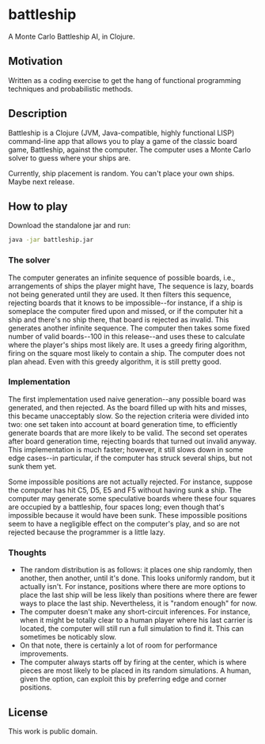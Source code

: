 # battleship

A Monte Carlo Battleship AI, in Clojure.

## Motivation

Written as a coding exercise to get the hang of functional programming techniques and probabilistic methods.

## Description

Battleship is a Clojure (JVM, Java-compatible, highly functional LISP) command-line app that allows you to play a game of the classic board game, Battleship, against the computer. The computer uses a Monte Carlo solver to guess where your ships are.

Currently, ship placement is random. You can't place your own ships. Maybe next release.

## How to play

Download the standalone jar and run:
```bash
java -jar battleship.jar
```

### The solver

The computer generates an infinite sequence of possible boards, i.e., arrangements of ships the player might have, The sequence is lazy, boards not being generated until they are used.
It then filters this sequence, rejecting boards that it knows to be impossible--for instance, if a ship is someplace the computer fired upon and missed, or if the computer hit a ship and there's no ship there, that board is rejected as invalid. This generates another infinite sequence.
The computer then takes some fixed number of valid boards--100 in this release--and uses these to calculate where the player's ships most likely are.
It uses a greedy firing algorithm, firing on the square most likely to contain a ship. The computer does not plan ahead. Even with this greedy algorithm, it is still pretty good.

### Implementation

The first implementation used naive generation--any possible board was generated, and then rejected. As the board filled up with hits and misses, this became unacceptably slow. So the rejection criteria were divided into two: one set taken into account at board generation time, to efficiently generate boards that are more likely to be valid. The second set operates after board generation time, rejecting boards that turned out invalid anyway. This implementation is much faster; however, it still slows down in some edge cases--in particular, if the computer has struck several ships, but not sunk them yet.

Some impossible positions are not actually rejected. For instance, suppose the computer has hit C5, D5, E5 and F5 without having sunk a ship. The computer may generate some speculative boards where these four squares are occupied by a battleship, four spaces long; even though that's impossible because it would have been sunk. These impossible positions seem to have a negligible effect on the computer's play, and so are not rejected because the programmer is a little lazy.

### Thoughts

* The random distribution is as follows: it places one ship randomly, then another, then another, until it's done. This looks uniformly random, but it actually isn't. For instance, positions where there are more options to place the last ship will be less likely than positions where there are fewer ways to place the last ship. Nevertheless, it is "random enough" for now.
* The computer doesn't make any short-circuit inferences. For instance, when it might be totally clear to a human player where his last carrier is located, the computer will still run a full simulation to find it. This can sometimes be noticably slow.
* On that note, there is certainly a lot of room for performance improvements.
* The computer always starts off by firing at the center, which is where pieces are most likely to be placed in its random simulations. A human, given the option, can exploit this by preferring edge and corner positions.

## License

This work is public domain.

